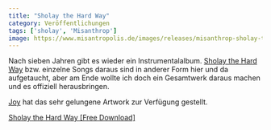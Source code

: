 ```yaml
---
title: "Sholay the Hard Way"
category: Veröffentlichungen
tags: ['sholay', 'Misanthrop']
image: https://www.misantropolis.de/images/releases/misanthrop-sholay-the-hard-way.jpg
---
```


Nach sieben Jahren gibt es wieder ein Instrumentalalbum. [Sholay the Hard Way](http://www.misantropolis.de/musik/sholay-the-hard-way) bzw. einzelne Songs daraus sind in anderer Form hier und da aufgetaucht, aber am Ende wollte ich doch ein Gesamtwerk daraus machen und es offiziell herausbringen.

[Joy](https://www.joy-bamgbola.com/) hat das sehr gelungene Artwork zur Verfügung gestellt.

[Sholay the Hard Way [Free Download]](https://misanthrop.bandcamp.com/album/sholay-the-hard-way)